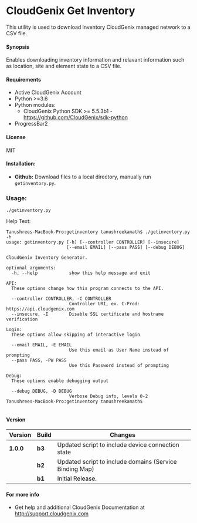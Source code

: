 # CloudGenix Get Inventory
This utility is used to download inventory CloudGenix managed network to a CSV file.

#### Synopsis
Enables downloading inventory information and relavant information such as location, site and element state to a CSV file.


#### Requirements
* Active CloudGenix Account
* Python >=3.6
* Python modules:
    * CloudGenix Python SDK >= 5.5.3b1 - <https://github.com/CloudGenix/sdk-python>
* ProgressBar2

#### License
MIT

#### Installation:
 - **Github:** Download files to a local directory, manually run `getinventory.py`. 

### Usage:
```
./getinventory.py
```

Help Text:
```angular2
Tanushrees-MacBook-Pro:getinventory tanushreekamath$ ./getinventory.py -h
usage: getinventory.py [-h] [--controller CONTROLLER] [--insecure]
                       [--email EMAIL] [--pass PASS] [--debug DEBUG]

CloudGenix Inventory Generator.

optional arguments:
  -h, --help            show this help message and exit

API:
  These options change how this program connects to the API.

  --controller CONTROLLER, -C CONTROLLER
                        Controller URI, ex. C-Prod: https://api.cloudgenix.com
  --insecure, -I        Disable SSL certificate and hostname verification

Login:
  These options allow skipping of interactive login

  --email EMAIL, -E EMAIL
                        Use this email as User Name instead of prompting
  --pass PASS, -PW PASS
                        Use this Password instead of prompting

Debug:
  These options enable debugging output

  --debug DEBUG, -D DEBUG
                        Verbose Debug info, levels 0-2
Tanushrees-MacBook-Pro:getinventory tanushreekamath$ 


```

#### Version
| Version | Build | Changes |
| ------- | ----- | ------- |
| **1.0.0** | **b3** | Updated script to include device connection state|
|           | **b2** | Updated script to include domains (Service Binding Map)|
|           | **b1** | Initial Release. |


#### For more info
 * Get help and additional CloudGenix Documentation at <http://support.cloudgenix.com>
 
